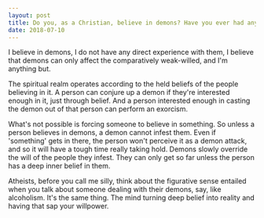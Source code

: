 ```yaml
---
layout: post
title: Do you, as a Christian, believe in demons? Have you ever had any experience with them? What&#39;s your stand on demons (Jinn in Islamic tradition and Shedim in Jewish)?
date: 2018-07-10
---
```


<p>I believe in demons, I do not have any direct experience with them, I believe that demons can only affect the comparatively weak-willed, and I'm anything but.</p><p>The spiritual realm operates according to the held beliefs of the people believing in it. A person can conjure up a demon if they're interested enough in it, just through belief. And a person interested enough in casting the demon out of that person can perform an exorcism.</p><p>What's not possible is forcing someone to believe in something. So unless a person believes in demons, a demon cannot infest them. Even if 'something' gets in there, the person won't perceive it as a demon attack, and so it will have a tough time really taking hold. Demons slowly override the will of the people they infest. They can only get so far unless the person has a deep inner belief in them.</p><p>Atheists, before you call me silly, think about the figurative sense entailed when you talk about someone dealing with their demons, say, like alcoholism. It's the same thing. The mind turning deep belief into reality and having that sap your willpower.</p>
